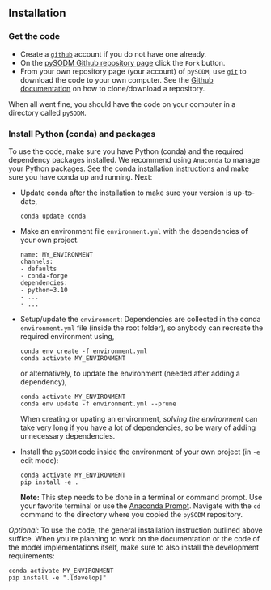 ## Installation

### Get the code

- Create a [`github`](https://github.com/) account if you do not have one already.
- On the [pySODM Github repository page](https://github.com/twallema/pySODM) click the `Fork` button.
- From your own repository page (your account) of `pySODM`, use [`git`](https://git-scm.com/) to download the code to your own computer. See the [Github documentation](https://help.github.com/en/github/creating-cloning-and-archiving-repositories/cloning-a-repository) on how to clone/download a repository.

When all went fine, you should have the code on your computer in a directory called `pySODM`.

### Install Python (conda) and packages

To use the code, make sure you have Python (conda) and the required dependency packages installed. We recommend using `Anaconda` to manage your Python packages. See the [conda installation instructions](https://docs.anaconda.com/anaconda/install/) and make sure you have conda up and running. Next:

- Update conda after the installation to make sure your version is up-to-date,
     ```
     conda update conda
     ```

- Make an environment file `environment.yml` with the dependencies of your own project.

     ```
     name: MY_ENVIRONMENT
     channels:
     - defaults
     - conda-forge
     dependencies:
     - python=3.10
     - ...
     - ...
     ```

- Setup/update the `environment`: Dependencies are collected in the conda `environment.yml` file (inside the root folder), so anybody can recreate the required environment using,

     ```
     conda env create -f environment.yml
     conda activate MY_ENVIRONMENT
     ```
     or alternatively, to update the environment (needed after adding a dependency),
     ```
     conda activate MY_ENVIRONMENT
     conda env update -f environment.yml --prune
     ```
     
     When creating or upating an environment, *solving the environment* can take very long if you have a lot of dependencies, so be wary of adding unnecessary dependencies.

- Install the `pySODM` code inside the environment of your own project (in `-e` edit mode):

     ```
     conda activate MY_ENVIRONMENT
     pip install -e .
     ```

     __Note:__ This step needs to be done in a terminal or command prompt. Use your favorite terminal or use the [Anaconda Prompt](https://docs.anaconda.com/anaconda/user-guide/getting-started/#open-anaconda-prompt). Navigate with the `cd` command to the directory where you copied the `pySODM` repository.


_Optional_: To use the code, the general installation instruction outlined above suffice. When you're planning to work on the documentation or the code of the model implementations itself, make sure to also install the development requirements:

```
conda activate MY_ENVIRONMENT
pip install -e ".[develop]"
```
